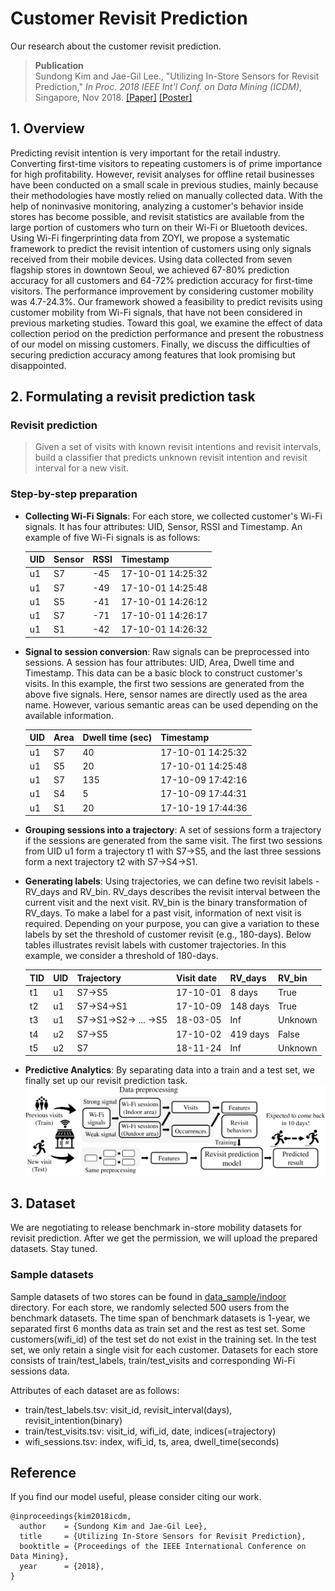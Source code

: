 # Customer Revisit Prediction 
Our research about the customer revisit prediction.

> __Publication__ </br>
> Sundong Kim and Jae-Gil Lee., "Utilizing In-Store Sensors for Revisit Prediction," *In Proc. 2018 IEEE Int'l Conf. on Data Mining (ICDM)*, Singapore, Nov 2018. [[Paper]](./ICDM2018/2018_ICDM_Revisit.pdf) [[Poster]](./ICDM2018/2018_ICDM_Revisit_poster.pdf) 

## 1. Overview
Predicting revisit intention is very important for the retail industry. Converting first-time visitors to repeating customers is of prime importance for high profitability. However, revisit analyses for offline retail businesses have been conducted on a small scale in previous studies, mainly because their methodologies have mostly relied on manually collected data. With the help of noninvasive monitoring, analyzing a customer's behavior inside stores has become possible, and revisit statistics are available from the large portion of customers who turn on their Wi-Fi or Bluetooth devices. Using Wi-Fi fingerprinting data from ZOYI, we propose a systematic framework to predict the revisit intention of customers using only signals received from their mobile devices. Using data collected from seven flagship stores in downtown Seoul, we achieved 67-80\% prediction accuracy for all customers and 64-72\% prediction accuracy for first-time visitors. The performance improvement by considering customer mobility was 4.7-24.3\%. Our framework showed a feasibility to predict revisits using customer mobility from Wi-Fi signals, that have not been considered in previous marketing studies. Toward this goal, we examine the effect of data collection period on the prediction performance and present the robustness of our model on missing customers. Finally, we discuss the difficulties of securing prediction accuracy among features that look promising but disappointed.

## 2. Formulating a revisit prediction task
### Revisit prediction

>  Given a set of visits with known revisit intentions and revisit intervals, build a classifier that predicts unknown revisit intention and revisit interval for a new visit.

### Step-by-step preparation

* **Collecting Wi-Fi Signals**:  For each store, we collected customer's Wi-Fi signals. It has four attributes: UID, Sensor, RSSI and Timestamp. An example of five Wi-Fi signals is as follows:

  | UID  | Sensor | RSSI | Timestamp         |
  | ---- | ------ | ---- | ----------------- |
  | u1   | S7     | -45  | 17-10-01 14:25:32 |
  | u1   | S7     | -49  | 17-10-01 14:25:48 |
  | u1   | S5     | -41  | 17-10-01 14:26:12 |
  | u1   | S7     | -71  | 17-10-01 14:26:17 |
  | u1   | S1     | -42  | 17-10-01 14:26:32 |

* **Signal to session conversion**: Raw signals can be preprocessed into sessions. A session has four attributes: UID, Area, Dwell time and Timestamp. This data can be a basic block to construct customer's visits. In this example, the first two sessions are generated from the above five signals. Here, sensor names are directly used as the area name. However, various semantic areas can be used depending on the available information.

  | UID  | Area | Dwell time (sec) | Timestamp         |
  | ---- | ---- | ---------------- | ----------------- |
  | u1   | S7   | 40               | 17-10-01 14:25:32 |
  | u1   | S5   | 20               | 17-10-01 14:25:48 |
  | u1   | S7   | 135              | 17-10-09 17:42:16 |
  | u1   | S4   | 5                | 17-10-09 17:44:31 |
  | u1   | S1   | 20               | 17-10-19 17:44:36 |

* **Grouping sessions into a trajectory**: A set of sessions form a trajectory if the sessions are generated from the same visit.  The first two sessions from UID u1 form a trajectory t1 with S7→S5, and the last three sessions form a next trajectory t2 with S7→S4→S1.

* **Generating labels**: Using trajectories, we can define two revisit labels - RV_days and RV_bin. RV_days describes the revisit interval between the current visit and the next visit. RV_bin is the binary transformation of RV_days. To make a label for a past visit, information of next visit is required. Depending on your purpose, you can give a variation to these labels by set the threshold of customer revisit (e.g., 180-days). Below tables illustrates revisit labels with customer trajectories. In this example, we consider a threshold of 180-days.

  | TID  | UID  | Trajectory        | Visit date | RV_days  | RV_bin  |
  | ---- | ---- | :---------------- | ---------- | -------- | ------- |
  | t1   | u1   | S7→S5             | 17-10-01   | 8 days   | True    |
  | t2   | u1   | S7→S4→S1          | 17-10-09   | 148 days | True    |
  | t3   | u1   | S7→S1→S2→ ... →S5 | 18-03-05   | Inf      | Unknown |
  | t4   | u2   | S7→S5             | 17-10-02   | 419 days | False   |
  | t5   | u2   | S7                | 18-11-24   | Inf      | Unknown |

* **Predictive Analytics**: By separating data into a train and a test set, we finally set up our revisit prediction task.
  ![Prediction Framework](./ICDM2018/figures/prediction_framework.png)

## 3. Dataset

We are negotiating to release benchmark in-store mobility datasets for revisit prediction.
After we get the permission, we will upload the prepared datasets. Stay tuned.

### Sample datasets
Sample datasets of two stores can be found in [data_sample/indoor](./data_sample/indoor) directory.
For each store, we randomly selected 500 users from the benchmark datasets.
The time span of benchmark datasets is 1-year, we separated first 6 months data as train set and the rest as test set.
Some customers(wifi_id) of the test set do not exist in the training set. In the test set, we only retain a single visit for each customer.
Datasets for each store consists of train/test_labels, train/test_visits and corresponding Wi-Fi sessions data.

Attributes of each dataset are as follows:
* train/test_labels.tsv: visit_id, revisit_interval(days), revisit_intention(binary)
* train/test_visits.tsv: visit_id, wifi_id, date, indices(=trajectory) 
* wifi_sessions.tsv: index, wifi_id, ts, area, dwell_time(seconds)











<!---
| Name                  | Store A  | Store B  |
| --------------------- | -------- | -------- |
| Collection length     | 360 days | 360 days |
| \# of sensors         | 14       | 11       |
| \# of unique visitors | 1,000    | 1,000    |
| Avg revisit rate      | 21.22%   | 32.98%   |

## 4. How to run

* Compile

  * Check parameters

    ```
        -i : the hdfs file/dir path for input data set.
        -o : the local file path to write the meta result of clustering (e.g., # of (sub-)cells, # of points for each cluster).
        -np : the total number of cpu cores or partitions which you want to set.
        -rho : the approximation parameter
        -dim : the number of dimensions.
        -minPts : the minimum number of neighbor points.
        -eps : the radius of a neighborhood.
    ```

* Preprocess

## 5. Tutorial

* We will upload some tutorials in \notebooks directory. 

  --->

## Reference 

If you find our model useful, please consider citing our work.

```
@inproceedings{kim2018icdm,
  author    = {Sundong Kim and Jae-Gil Lee},
  title     = {Utilizing In-Store Sensors for Revisit Prediction},
  booktitle = {Proceedings of the IEEE International Conference on Data Mining},
  year      = {2018},
}
```
